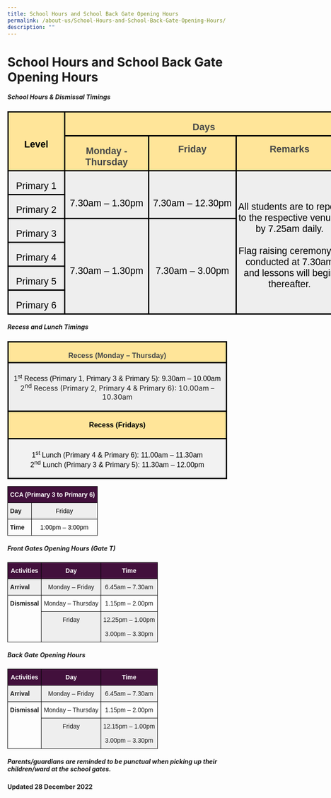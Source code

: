 ```yaml
---
title: School Hours and School Back Gate Opening Hours
permalink: /about-us/School-Hours-and-School-Back-Gate-Opening-Hours/
description: ""
---
```

School Hours and School Back Gate Opening Hours
===============================================

##### <b>School Hours &amp; Dismissal Timings</b>


<table style="width:570.9pt;margin-left:-.15pt;background:white;border-collapse:collapse;
 border:none;mso-border-alt:solid windowtext 2.25pt;mso-yfti-tbllook:1184;
 mso-border-insideh:2.25pt solid windowtext;mso-border-insidev:2.25pt solid windowtext" width="761" cellpadding="0" cellspacing="0" border="1" class="MsoNormalTable"><tbody><tr style="mso-yfti-irow:0;mso-yfti-firstrow:yes;height:9.5pt"><td style="width:89.4pt;border:solid windowtext 2.25pt;
  background:#FFE599;mso-background-themecolor:accent4;mso-background-themetint:
  102;padding:3.75pt 3.75pt 3.75pt 3.75pt;height:9.5pt" rowspan="2" width="119"><p style="margin-bottom:0in;text-align:center;
  line-height:normal" align="center" class="MsoNormal"><b><span style="font-size:16.0pt;font-family:&quot;Arial&quot;,sans-serif;
  mso-fareast-font-family:&quot;Times New Roman&quot;;color:black">Level</span></b></p></td><td style="width:481.5pt;border:solid windowtext 2.25pt;
  border-left:none;mso-border-left-alt:solid windowtext 2.25pt;background:#FFE599;
  mso-background-themecolor:accent4;mso-background-themetint:102;padding:3.75pt 3.75pt 3.75pt 3.75pt;
  height:9.5pt" valign="top" colspan="3" width="642"><p style="margin-bottom:0in;text-align:center;
  line-height:normal" align="center" class="MsoNormal"><b><span style="font-size:16.0pt;font-family:&quot;Arial&quot;,sans-serif;
  mso-fareast-font-family:&quot;Times New Roman&quot;;color:#484848">Days</span></b></p></td></tr><tr style="mso-yfti-irow:1;height:9.5pt"><td style="width:139.5pt;border-top:none;border-left:
  none;border-bottom:solid windowtext 2.25pt;border-right:solid windowtext 2.25pt;
  mso-border-top-alt:solid windowtext 2.25pt;mso-border-left-alt:solid windowtext 2.25pt;
  background:#FFE599;mso-background-themecolor:accent4;mso-background-themetint:
  102;padding:3.75pt 3.75pt 3.75pt 3.75pt;height:9.5pt" valign="top" width="186"><p style="margin-bottom:0in;text-align:center;
  line-height:normal" align="center" class="MsoNormal"><b><span style="font-size:16.0pt;font-family:&quot;Arial&quot;,sans-serif;
  mso-fareast-font-family:&quot;Times New Roman&quot;;color:#484848">Monday - Thursday</span></b></p></td><td style="width:153.0pt;border-top:none;border-left:
  none;border-bottom:solid windowtext 2.25pt;border-right:solid windowtext 2.25pt;
  mso-border-top-alt:solid windowtext 2.25pt;mso-border-left-alt:solid windowtext 2.25pt;
  background:#FFE599;mso-background-themecolor:accent4;mso-background-themetint:
  102;padding:.75pt .75pt .75pt .75pt;height:9.5pt" valign="top" width="204"><p style="margin-bottom:0in;text-align:center;
  line-height:normal" align="center" class="MsoNormal"><b><span style="font-size:16.0pt;font-family:&quot;Arial&quot;,sans-serif;
  mso-fareast-font-family:&quot;Times New Roman&quot;;color:#484848">Friday</span></b></p></td><td style="width:189.0pt;border-top:none;border-left:
  none;border-bottom:solid windowtext 2.25pt;border-right:solid windowtext 2.25pt;
  mso-border-top-alt:solid windowtext 2.25pt;mso-border-left-alt:solid windowtext 2.25pt;
  background:#FFE599;mso-background-themecolor:accent4;mso-background-themetint:
  102;padding:.75pt .75pt .75pt .75pt;height:9.5pt" valign="top" width="252"><p style="margin-bottom:0in;text-align:center;
  line-height:normal" align="center" class="MsoNormal"><b><span style="font-size:16.0pt;font-family:&quot;Arial&quot;,sans-serif;
  mso-fareast-font-family:&quot;Times New Roman&quot;;color:#484848">Remarks</span></b></p></td></tr><tr style="mso-yfti-irow:2;height:19.2pt"><td style="width:89.4pt;border:solid windowtext 2.25pt;border-top:
  none;mso-border-top-alt:solid windowtext 2.25pt;background:#EEEEEE;
  padding:3.75pt 3.75pt 3.75pt 3.75pt;height:19.2pt" width="119"><p style="margin-bottom:0in;text-align:center;
  line-height:normal" align="center" class="MsoNormal"><span style="font-size:16.0pt;font-family:&quot;Arial&quot;,sans-serif;
  mso-fareast-font-family:&quot;Times New Roman&quot;;color:black">Primary 1</span></p></td><td style="width:139.5pt;border-top:none;border-left:
  none;border-bottom:solid windowtext 2.25pt;border-right:solid windowtext 2.25pt;
  mso-border-top-alt:solid windowtext 2.25pt;mso-border-left-alt:solid windowtext 2.25pt;
  background:#EEEEEE;padding:3.75pt 3.75pt 3.75pt 3.75pt;height:19.2pt" rowspan="2" width="186"><p style="margin-bottom:0in;text-align:center;
  line-height:normal" align="center" class="MsoNormal"><span style="font-size:16.0pt;font-family:&quot;Arial&quot;,sans-serif;
  mso-fareast-font-family:&quot;Times New Roman&quot;;color:black"><br>7.30am – 1.30pm</span></p></td><td style="width:153.0pt;border-top:none;border-left:
  none;border-bottom:solid windowtext 2.25pt;border-right:solid windowtext 2.25pt;
  mso-border-top-alt:solid windowtext 2.25pt;mso-border-left-alt:solid windowtext 2.25pt;
  background:#EEEEEE;padding:.75pt .75pt .75pt .75pt;height:19.2pt" rowspan="2" width="204"><p style="margin-bottom:0in;text-align:center;
  line-height:normal" align="center" class="MsoNormal"><span style="font-size:16.0pt;font-family:&quot;Arial&quot;,sans-serif;
  mso-fareast-font-family:&quot;Times New Roman&quot;;color:black"><br>7.30am – 12.30pm</span></p></td><td style="width:189.0pt;border-top:none;border-left:
  none;border-bottom:solid windowtext 2.25pt;border-right:solid windowtext 2.25pt;
  mso-border-top-alt:solid windowtext 2.25pt;mso-border-left-alt:solid windowtext 2.25pt;
  background:#EEEEEE;padding:.75pt .75pt .75pt .75pt;height:19.2pt" rowspan="6" width="252"><p style="margin-bottom:0in;text-align:center;
  line-height:normal" align="center" class="MsoNormal"><span style="font-size:16.0pt;font-family:&quot;Arial&quot;,sans-serif;
  mso-fareast-font-family:&quot;Times New Roman&quot;;color:black">All students are to report to the respective venues by 7.25am daily.<br><br>Flag raising ceremony is conducted at 7.30am and lessons will begin thereafter.</span></p></td></tr><tr style="mso-yfti-irow:3;height:29.4pt"><td style="width:89.4pt;border:solid windowtext 2.25pt;border-top:
  none;mso-border-top-alt:solid windowtext 2.25pt;background:#EEEEEE;
  padding:3.75pt 3.75pt 3.75pt 3.75pt;height:29.4pt" width="119"><p style="margin-bottom:0in;text-align:center;
  line-height:normal" align="center" class="MsoNormal"><span style="font-size:16.0pt;font-family:&quot;Arial&quot;,sans-serif;
  mso-fareast-font-family:&quot;Times New Roman&quot;;color:black">Primary 2</span></p></td></tr><tr style="mso-yfti-irow:4;height:29.4pt"><td style="width:89.4pt;border:solid windowtext 2.25pt;border-top:
  none;mso-border-top-alt:solid windowtext 2.25pt;background:#EEEEEE;
  padding:3.75pt 3.75pt 3.75pt 3.75pt;height:29.4pt" width="119"><p style="margin-bottom:0in;text-align:center;
  line-height:normal" align="center" class="MsoNormal"><span style="font-size:16.0pt;font-family:&quot;Arial&quot;,sans-serif;
  mso-fareast-font-family:&quot;Times New Roman&quot;;color:black">Primary 3</span></p></td><td style="width:139.5pt;border-top:none;border-left:
  none;border-bottom:solid windowtext 2.25pt;border-right:solid windowtext 2.25pt;
  mso-border-top-alt:solid windowtext 2.25pt;mso-border-left-alt:solid windowtext 2.25pt;
  background:#EEEEEE;padding:3.75pt 3.75pt 3.75pt 3.75pt;height:29.4pt" rowspan="4" width="186"><p style="text-align:center" align="center" class="MsoNormal"><span style="font-size:16.0pt;line-height:107%;font-family:&quot;Arial&quot;,sans-serif;
  color:black;mso-color-alt:windowtext"><br>7.30am – 1.30pm</span><span style="font-size:16.0pt;line-height:107%;font-family:&quot;Arial&quot;,sans-serif"></span></p></td><td style="width:153.0pt;border-top:none;border-left:
  none;border-bottom:solid windowtext 2.25pt;border-right:solid windowtext 2.25pt;
  mso-border-top-alt:solid windowtext 2.25pt;mso-border-left-alt:solid windowtext 2.25pt;
  background:#EEEEEE;padding:.75pt .75pt .75pt .75pt;height:29.4pt" rowspan="4" width="204"><p style="text-align:center" align="center" class="MsoNormal"><span style="font-size:16.0pt;line-height:107%;font-family:&quot;Arial&quot;,sans-serif;
  color:black;mso-color-alt:windowtext"><br>7.30am – 3.00pm</span><span style="font-size:16.0pt;line-height:107%;font-family:&quot;Arial&quot;,sans-serif"></span></p></td></tr><tr style="mso-yfti-irow:5;height:29.4pt"><td style="width:89.4pt;border:solid windowtext 2.25pt;border-top:
  none;mso-border-top-alt:solid windowtext 2.25pt;background:#EEEEEE;
  padding:3.75pt 3.75pt 3.75pt 3.75pt;height:29.4pt" width="119"><p style="margin-bottom:0in;text-align:center;
  line-height:normal" align="center" class="MsoNormal"><span style="font-size:16.0pt;font-family:&quot;Arial&quot;,sans-serif;
  mso-fareast-font-family:&quot;Times New Roman&quot;;color:black">Primary 4</span></p></td></tr><tr style="mso-yfti-irow:6;height:29.4pt"><td style="width:89.4pt;border:solid windowtext 2.25pt;border-top:
  none;mso-border-top-alt:solid windowtext 2.25pt;background:#EEEEEE;
  padding:3.75pt 3.75pt 3.75pt 3.75pt;height:29.4pt" width="119"><p style="margin-bottom:0in;text-align:center;
  line-height:normal" align="center" class="MsoNormal"><span style="font-size:16.0pt;font-family:&quot;Arial&quot;,sans-serif;
  mso-fareast-font-family:&quot;Times New Roman&quot;;color:black">Primary 5</span></p></td></tr><tr style="mso-yfti-irow:7;mso-yfti-lastrow:yes;height:29.4pt"><td style="width:89.4pt;border:solid windowtext 2.25pt;border-top:
  none;mso-border-top-alt:solid windowtext 2.25pt;background:#EEEEEE;
  padding:3.75pt 3.75pt 3.75pt 3.75pt;height:29.4pt" width="119"><p style="margin-bottom:0in;text-align:center;
  line-height:normal" align="center" class="MsoNormal"><span style="font-size:16.0pt;font-family:&quot;Arial&quot;,sans-serif;
  mso-fareast-font-family:&quot;Times New Roman&quot;;color:black">Primary 6</span></p></td></tr></tbody></table>



##### <b>Recess and Lunch Timings</b>

<table class="MsoNormalTable" border="1" cellspacing="0" cellpadding="0" width="497" style="width:372.9pt;margin-left:-.15pt;background:white;border-collapse:collapse;
 border:none;mso-border-alt:solid windowtext 2.25pt;mso-yfti-tbllook:1184;
 mso-border-insideh:2.25pt solid windowtext;mso-border-insidev:2.25pt solid windowtext"><tbody><tr style="mso-yfti-irow:0;mso-yfti-firstrow:yes;height:9.65pt"><td width="497" style="width:372.9pt;border:solid windowtext 2.25pt;background:
  #FFE599;mso-background-themecolor:accent4;mso-background-themetint:102;
  padding:3.75pt 3.75pt 3.75pt 3.75pt;height:9.65pt"><p class="MsoNormal" align="center" style="margin-bottom:0in;text-align:center;
  line-height:normal"><b><span style="font-size:12.0pt;font-family:&quot;Arial&quot;,sans-serif;
  mso-fareast-font-family:&quot;Times New Roman&quot;;color:#484848">Recess (Monday – Thursday)</span></b></p></td></tr><tr style="mso-yfti-irow:1;height:7.6pt"><td width="497" style="width:372.9pt;border:solid windowtext 2.25pt;border-top:
  none;mso-border-top-alt:solid windowtext 2.25pt;background:#EEEEEE;
  padding:3.75pt 3.75pt 3.75pt 3.75pt;height:7.6pt"><p class="MsoNormal" align="center" style="text-align:center"><span style="font-size:12.0pt;line-height:107%;font-family:&quot;Arial&quot;,sans-serif;
  color:black;mso-color-alt:windowtext">1<sup>st</sup> Recess (Primary 1, Primary 3 &amp; Primary 5): 9.30am – 10.00am</span><br>2<sup>nd</sup> Recess (Primary 2, Primary 4 &amp; Primary 6): 10.00am – 10.30am<span style="font-size:
  12.0pt;line-height:107%;font-family:&quot;Arial&quot;,sans-serif"></span></p></td></tr><tr style="mso-yfti-irow:2;height:6.2pt"><td width="497" style="width:372.9pt;border:solid windowtext 2.25pt;border-top:
  none;mso-border-top-alt:solid windowtext 2.25pt;background:#FFE599;
  mso-background-themecolor:accent4;mso-background-themetint:102;padding:3.75pt 3.75pt 3.75pt 3.75pt;
  height:6.2pt"><p class="MsoNormal" align="center" style="text-align:center"><b><span style="font-size:12.0pt;line-height:107%;font-family:&quot;Arial&quot;,sans-serif;
  color:black;mso-color-alt:windowtext">Recess (Fridays)</span></b><b><span style="font-size:12.0pt;line-height:107%;font-family:&quot;Arial&quot;,sans-serif"></span></b></p></td></tr><tr style="mso-yfti-irow:3;mso-yfti-lastrow:yes;height:7.6pt"><td width="497" style="width:372.9pt;border:solid windowtext 2.25pt;border-top:
  none;mso-border-top-alt:solid windowtext 2.25pt;background:#F2F2F2;
  mso-background-themecolor:background1;mso-background-themeshade:242;
  padding:3.75pt 3.75pt 3.75pt 3.75pt;height:7.6pt"><p class="MsoNormal" align="center" style="text-align:center"><span style="font-size:12.0pt;line-height:107%;font-family:&quot;Arial&quot;,sans-serif;
  color:black;mso-color-alt:windowtext">1<sup>st </sup>Lunch (Primary 4 &amp; Primary 6): 11.00am – 11.30am<br>2<sup>nd</sup> Lunch (Primary 3 &amp; Primary 5): 11.30am – 12.00pm</span><span style="font-size:12.0pt;line-height:
  107%;font-family:&quot;Arial&quot;,sans-serif"></span></p></td></tr></tbody></table>


<style type="text/css">
.tg  {border-collapse:collapse;border-spacing:0;}
.tg td{border-color:black;border-style:solid;border-width:1px;font-family:Arial, sans-serif;font-size:14px;
  overflow:hidden;padding:10px 5px;word-break:normal;}
.tg th{border-color:black;border-style:solid;border-width:1px;font-family:Arial, sans-serif;font-size:14px;
  font-weight:normal;overflow:hidden;padding:10px 5px;word-break:normal;}
.tg .tg-1wig{font-weight:bold;text-align:left;vertical-align:top}
.tg .tg-baqh{text-align:center;vertical-align:top}
.tg .tg-k9vs{background-color:#EEE;font-weight:bold;text-align:left;vertical-align:top}
.tg .tg-p4ly{background-color:#42103C;color:#FFF;font-weight:bold;text-align:center;vertical-align:top}
.tg .tg-niwn{background-color:#EEE;text-align:center;vertical-align:top}
</style>
<table class="tg">
<thead>
  <tr>
    <th colspan="2" class="tg-p4ly"><span style="font-weight:bolder">CCA (Primary 3 to Primary 6) </span></th>
  </tr>
</thead>
<tbody>
  <tr>
    <td class="tg-k9vs"><span style="font-weight:bolder">Day</span></td>
    <td class="tg-niwn"><span style="color:#000">Friday</span></td>
  </tr>
  <tr>
    <td class="tg-1wig"><span style="font-weight:bolder">Time</span> </td>
    <td class="tg-baqh"><span style="color:#000">1:00pm – 3:00pm </span></td>
  </tr>
</tbody>
</table>


##### <b>Front Gates Opening Hours (Gate T)</b>

<style type="text/css">
.tg  {border-collapse:collapse;border-spacing:0;}
.tg td{border-color:black;border-style:solid;border-width:1px;font-family:Arial, sans-serif;font-size:14px;
  overflow:hidden;padding:10px 5px;word-break:normal;}
.tg th{border-color:black;border-style:solid;border-width:1px;font-family:Arial, sans-serif;font-size:14px;
  font-weight:normal;overflow:hidden;padding:10px 5px;word-break:normal;}
.tg .tg-1wig{font-weight:bold;text-align:left;vertical-align:top}
.tg .tg-baqh{text-align:center;vertical-align:top}
.tg .tg-k9vs{background-color:#EEE;font-weight:bold;text-align:left;vertical-align:top}
.tg .tg-p4ly{background-color:#42103C;color:#FFF;font-weight:bold;text-align:center;vertical-align:top}
.tg .tg-niwn{background-color:#EEE;text-align:center;vertical-align:top}
</style>
<table class="tg">
<thead>
  <tr>
    <th class="tg-p4ly"><span style="font-weight:bolder">Activities</span></th>
    <th class="tg-p4ly"><span style="font-weight:bolder">Day</span></th>
    <th class="tg-p4ly"><span style="font-weight:bolder">Time</span></th>
  </tr>
</thead>
<tbody>
  <tr>
    <td class="tg-k9vs"><span style="font-weight:bolder">Arrival</span></td>
    <td class="tg-niwn">Monday – Friday</td>
    <td class="tg-niwn">6.45am – 7.30am</td>
  </tr>
  <tr>
    <td rowspan="2" class="tg-1wig"><span style="font-weight:bolder">Dismissal</span></td>
    <td class="tg-baqh">Monday – Thursday</td>
    <td class="tg-baqh">1.15pm – 2.00pm</td>
  </tr>
  <tr>
    <td class="tg-niwn">Friday</td>
    <td class="tg-niwn">12.25pm – 1.00pm<br><br>3.00pm – 3.30pm</td>
  </tr>
</tbody>
</table>


##### <b>Back Gate Opening Hours</b>

<style type="text/css">
.tg  {border-collapse:collapse;border-spacing:0;}
.tg td{border-color:black;border-style:solid;border-width:1px;font-family:Arial, sans-serif;font-size:14px;
  overflow:hidden;padding:10px 5px;word-break:normal;}
.tg th{border-color:black;border-style:solid;border-width:1px;font-family:Arial, sans-serif;font-size:14px;
  font-weight:normal;overflow:hidden;padding:10px 5px;word-break:normal;}
.tg .tg-1wig{font-weight:bold;text-align:left;vertical-align:top}
.tg .tg-baqh{text-align:center;vertical-align:top}
.tg .tg-k9vs{background-color:#EEE;font-weight:bold;text-align:left;vertical-align:top}
.tg .tg-p4ly{background-color:#42103C;color:#FFF;font-weight:bold;text-align:center;vertical-align:top}
.tg .tg-niwn{background-color:#EEE;text-align:center;vertical-align:top}
</style>
<table class="tg">
<thead>
  <tr>
    <th class="tg-p4ly"><span style="font-weight:bolder">Activities</span></th>
    <th class="tg-p4ly"><span style="font-weight:bolder">Day</span></th>
    <th class="tg-p4ly"><span style="font-weight:bolder">Time</span></th>
  </tr>
</thead>
<tbody>
  <tr>
    <td class="tg-k9vs"><span style="font-weight:bolder">Arrival</span></td>
    <td class="tg-niwn">Monday – Friday</td>
    <td class="tg-niwn">6.45am – 7.30am</td>
  </tr>
  <tr>
    <td rowspan="2" class="tg-1wig"><span style="font-weight:bolder">Dismissal</span></td>
    <td class="tg-baqh">Monday – Thursday</td>
    <td class="tg-baqh">1.15pm – 2.00pm</td>
  </tr>
  <tr>
    <td class="tg-niwn">Friday</td>
    <td class="tg-niwn">12.15pm – 1.00pm<br><br>3.00pm – 3.30pm</td>
  </tr>
</tbody>
</table>


##### <b>Parents/guardians are reminded to be punctual when picking up their children/ward at the school gates.</b>




<b>Updated 28 December 2022</b>